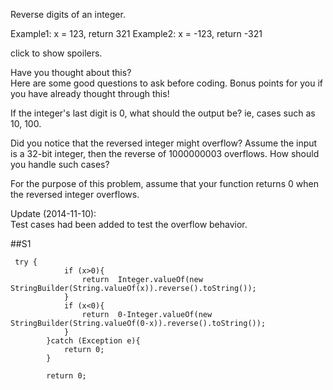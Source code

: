 Reverse digits of an integer.

Example1: x = 123, return 321
Example2: x = -123, return -321

click to show spoilers.

Have you thought about this?  
Here are some good questions to ask before coding. Bonus points for you if you have already thought through this!

If the integer's last digit is 0, what should the output be? ie, cases such as 10, 100.

Did you notice that the reversed integer might overflow? Assume the input is a 32-bit integer, then the reverse of 1000000003 overflows. How should you handle such cases?

For the purpose of this problem, assume that your function returns 0 when the reversed integer overflows.

Update (2014-11-10):  
Test cases had been added to test the overflow behavior.

##S1
```
 try {
            if (x>0){
                return  Integer.valueOf(new StringBuilder(String.valueOf(x)).reverse().toString());
            }
            if (x<0){
                return  0-Integer.valueOf(new StringBuilder(String.valueOf(0-x)).reverse().toString());
            }
        }catch (Exception e){
            return 0;
        }

        return 0;
```
